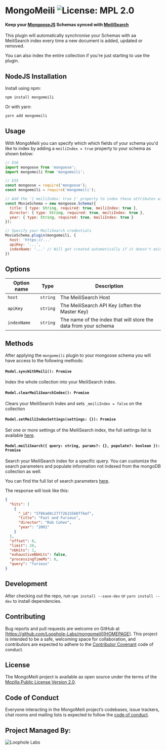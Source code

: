 # MongoMeili ![License: MPL 2.0](https://img.shields.io/badge/License-MPL%202.0-brightgreen.svg)

#### Keep your [MongooseJS](http://mongoosejs.com/) Schemas synced with [MeiliSearch](http://meilisearch.com)

This plugin will automatically synchronise your Schemas with aa MeiliSearch index every time a new document is added, updated or removed.

You can also index the entire collection if you're just starting to use the plugin.

## NodeJS Installation

Install using npm:

```bash
npm install mongomeili
```

Or with yarn:
```bash
yarn add mongomeili
```

## Usage

With MongoMeili you can specify which which fields of your schema you'd like to index by adding a `meiliIndex = true` property to your schema as shown below:

```js
// ES6
import mongoose from 'mongoose';
import mongomeili from 'mongomeili';

// ES5
const mongoose = require('mongoose');
const mongomeili = require('mongomeili');

// Add the '{ meiliIndex: true }' property to index these attributes with MeiliSearch
const MovieSchema = new mongoose.Schema({
  title: { type: String, required: true, meiliIndex: true },
  director: { type: String, required: true, meiliIndex: true },
  year: { type: String, required: true, meiliIndex: true }
});

// Specify your MeiliSearch credentials
MovieSchema.plugin(mongomeili, {
  host: 'https://...'
  apiKey: '...',
  indexName: '...' // Will get created automatically if it doesn't exist already
})
```

## Options

| Option name  | Type     | Description
| -            | -        | -
| `host`     | `string` | The MeiliSearch Host
| `apiKey`    | `string` | The MeiliSearch API Key (often the Master Key)
| `indexName` | `string` | The name of the index that will store the data from your schema

## Methods

After applying the `mongomeili` plugin to your mongoose schema you will have access to the following methods:

#### `Model.syncWithMeili(): Promise`
Index the whole collection into your MeiliSearch index.

#### `Model.clearMeiliSearchIndex(): Promise`
Clears your MeiliSearch Index and sets `_meiliIndex = false` on the collection

#### `Model.setMeiliIndexSettings(settings: {}): Promise`
Set one or more settings of the MeiliSearch index, the full settings list is available [here](https://docs.meilisearch.com/references/settings.html#get-settings).

#### `Model.meiliSearch({ query: string, params?: {}, populate?: boolean }): Promise`
Search your MeiliSearch index for a specific query. You can customize the search parameters and populate information not indexed from the mongoDB collection as well.

You can find the full list of search parameters [here](https://docs.meilisearch.com/references/search.html#search-in-an-index-with-post-route).

The response will look like this:

```json
{
  "hits": [
    {
      "_id": "5f86a08c27772b15560ff4af",
      "title": "Fast and Furious",
      "director": "Rob Cohen",
      "year": "2001"
    }
  ],
  "offset": 0,
  "limit": 20,
  "nbHits": 1,
  "exhaustiveNbHits": false,
  "processingTimeMs": 0,
  "query": "furious"
}
```

## Development

After checking out the repo, run `npm install --save-dev` or `yarn install --dev` to install dependencies.

## Contributing

Bug reports and pull requests are welcome on GitHub at [https://github.com/Loophole-Labs/mongomeili][HOMEPAGE]. This project is intended to be a safe, welcoming space for collaboration, and contributors are expected to adhere to the [Contributor Covenant](http://contributor-covenant.org) code of conduct.

## License

The MongoMeili project is available as open source under the terms of the [Mozilla Public License Version 2.0](https://www.mozilla.org/en-US/MPL/2.0/).

## Code of Conduct

Everyone interacting in the MongoMeili project’s codebases, issue trackers, chat rooms and mailing lists is expected to follow the [code of conduct](https://github.com/Loophole-Labs/mongomeili/blob/master/CODE_OF_CONDUCT.md).


## Project Managed By:
![Loophole Labs][LOOPHOLELABS]

[HOMEPAGE]: https://github.com/Loophole-Labs/mongomeili
[LOOPHOLELABS]: https://cdn.loopholelabs.io/loopholelabs/LoopholeLabsLogo.svg
